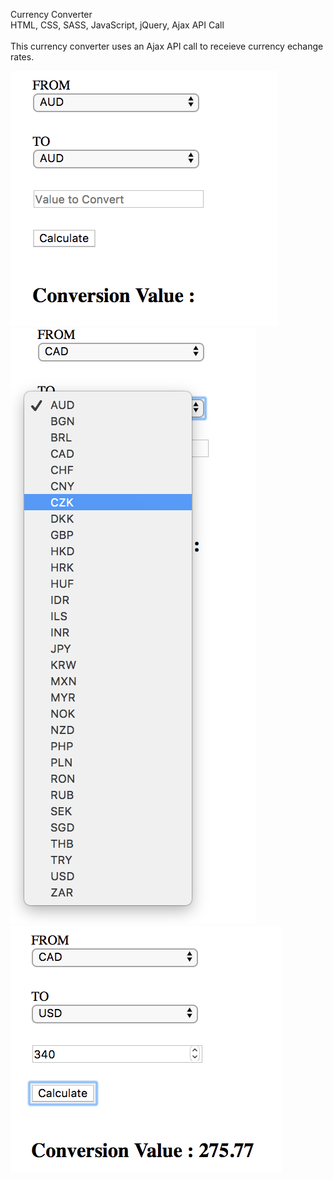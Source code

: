 Currency Converter
<br>
HTML, CSS, SASS, JavaScript, jQuery, Ajax API Call
<br>
<br>
This currency converter uses an Ajax API call to receieve currency echange rates.
<br>

<img  src="/assets/screenshot 01.png">
<br>
<img  src="/assets/screenshot 02.png">
<br>
<img  src="/assets/screenshot 03.png">
<br>
